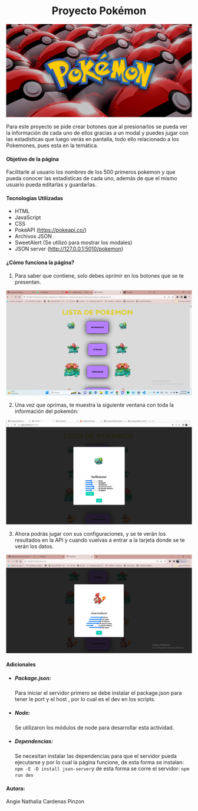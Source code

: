 
<center><h1>Proyecto Pokémon</h1></center>

![](img/portada.jpg)

Para este proyecto se pide crear botones que al presionarlos se pueda ver la información de cada uno de ellos gracias a un modal y puedes jugar con las estadísticas que luego verás en pantalla, todo ello relacionado a  los Pokemones, pues esta en la temática.

#### Objetivo de la página

Facilitarle al usuario los nombres de los 500 primeros pokemon y que pueda conocer las estadísticas de cada uno, además de que el mismo usuario pueda editarlas y guardarlas.

#### Tecnologías Utilizadas

- HTML
- JavaScript
- CSS
- PokéAPI (https://pokeapi.co/)
- Archivos JSON
- SweetAlert (Se utilizó para mostrar los modales)
- JSON server (http://127.0.0.1:5010/pokemon)

#### ¿Cómo funciona la página?

1. Para saber que contiene, solo debes oprimir en los botones que se te presentan.

![](img/lista.png)



2. Una vez que oprimas, te muestra la siguiente ventana con toda la información del pokemón:

   

![](img/segunda_ventana.png)



3. Ahora podrás jugar con sus configuraciones, y se te verán los resultados en la API y cuando vuelvas a entrar a la tarjeta donde se te verán los datos.


![](img/modificar.png)

#### Adicionales

- ##### Package.json:

  Para iniciar el servidor primero se debe instalar el package.json para tener le port y el host , por lo cual es el dev en los scripts.

- ##### Node: 

  Se utilizaron los módulos de node para desarrollar esta actividad.

- ##### Dependencias: 

  Se necesitan instalar las dependencias para que el servidor pueda ejecutarse y por lo cual la página funcione, de esta forma se instalan: `npm -E -D install json-server`y de esta forma se corre el servidor: `npm run dev`

#### Autora:

Angie Nathalia Cardenas Pinzon